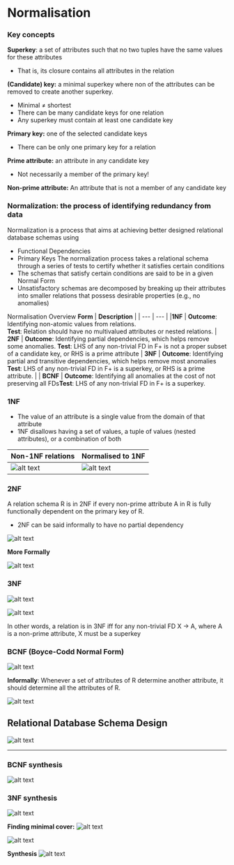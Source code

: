 # Normalisation

### Key concepts
**Superkey**: a set of attributes such that no two tuples have the same values
for these attributes
- That is, its closure contains all attributes in the relation

**(Candidate) key:** a minimal superkey where non of the attributes can be
removed to create another superkey.
- Minimal ≠ shortest
- There can be many candidate keys for one relation
- Any superkey must contain at least one candidate key

**Primary key:** one of the selected candidate keys
- There can be only one primary key for a relation

**Prime attribute:** an attribute in any candidate key
- Not necessarily a member of the primary key!

**Non-prime attribute:** An attribute that is not a member of any candidate key

### Normalization: the process of identifying redundancy from data

Normalization is a process that aims at achieving better designed relational database schemas using
- Functional Dependencies
- Primary Keys
The normalization process takes a relational schema through a series of tests to certify whether it satisfies certain conditions
- The schemas that satisfy certain conditions are said to be in a given Normal Form
- Unsatisfactory schemas are decomposed by breaking up their attributes into smaller relations that possess desirable properties (e.g., no anomalies) 


Normalisation Overview
**Form** | **Description** |
| --- | --- |
|**1NF** | **Outcome**: Identifying non-atomic values from relations. <br> **Test**: Relation should have no multivalued attributes or nested relations.
| **2NF** | **Outcome**: Identifying partial dependencies, which helps remove some anomalies. **Test**: LHS of any non-trivial FD in F+ is not a proper subset of a candidate key, or RHS is a prime attribute
| **3NF** | **Outcome**: Identifying partial and transitive dependencies, which helps remove most anomalies **Test**: LHS of any non-trivial FD in F+ is a superkey, or RHS is a prime attribute. |
| **BCNF** | **Outcome**: Identifying all anomalies at the cost of not preserving all FDs**Test**: LHS of any non-trivial FD in F+ is a superkey.

### 1NF

- The value of an attribute is a single value from the domain of that attribute
- 1NF disallows having a set of values, a tuple of values (nested attributes), or a combination of both

**Non-1NF relations** | **Normalised to 1NF**
| --- | --- | 
![alt text](assets\IMG97.PNG) | ![alt text](assets\IMG98.PNG)


### 2NF
A relation schema R is in 2NF if every non-prime attribute A in R is fully functionally dependent on the primary key of R.
- 2NF can be said informally to have no partial dependency 

![alt text](assets\IMG99.PNG)


**More Formally**

![alt text](assets\IMG100.PNG)

### 3NF

![alt text](assets\IMG101.PNG)

![alt text](assets\IMG102.PNG)

In other words, a relation is in 3NF iff for any non-trivial FD X $\rightarrow$ A, where A is a non-prime attribute, X must be a superkey


### BCNF (Boyce-Codd Normal Form)

![alt text](assets\IMG103.PNG)

**Informally**: Whenever a set of attributes of R determine another attribute, it should determine all the attributes of R.


![alt text](assets\IMG104.PNG)

## Relational Database Schema Design

![alt text](assets\IMG105.PNG)

---

### BCNF synthesis

![alt text](assets\IMG106.PNG)


### 3NF synthesis

![alt text](assets\IMG107.PNG)


**Finding minimal cover:**
![alt text](assets\IMG108.PNG)

![alt text](assets\IMG109.PNG)

**Synthesis**
![alt text](assets\IMG110.PNG)